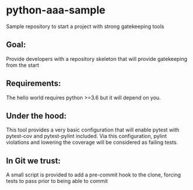 # python-aaa-sample
Sample repository to start a project with strong gatekeeping tools

## Goal:
Provide developers with a repository skeleton that will provide gatekeeping from the start

## Requirements:
The hello world requires python >=3.6 but it will depend on you.

## Under the hood:
This tool provides a very basic configuration that will enable pytest with pytest-cov and pytest-pylint included.
Via this configuration, pylint violations and lowering the coverage will be considered as failing tests.

## In Git we trust:
A small script is provided to add a pre-commit hook to the clone, forcing tests to pass prior to being able to commit
